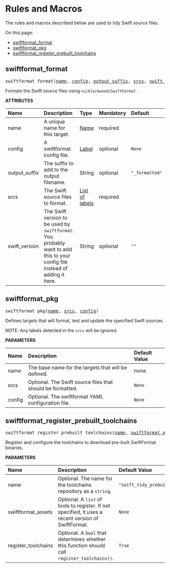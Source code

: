 <!-- Generated with Stardoc, Do Not Edit! -->
# Rules and Macros

The rules and macros described below are used to tidy Swift source 
files.

On this page:

  * [swiftformat_format](#swiftformat_format)
  * [swiftformat_pkg](#swiftformat_pkg)
  * [swiftformat_register_prebuilt_toolchains](#swiftformat_register_prebuilt_toolchains)


<a id="swiftformat_format"></a>

## swiftformat_format

<pre>
swiftformat_format(<a href="#swiftformat_format-name">name</a>, <a href="#swiftformat_format-config">config</a>, <a href="#swiftformat_format-output_suffix">output_suffix</a>, <a href="#swiftformat_format-srcs">srcs</a>, <a href="#swiftformat_format-swift_version">swift_version</a>)
</pre>

Formats the Swift source files using `nicklockwood/SwiftFormat`.

**ATTRIBUTES**


| Name  | Description | Type | Mandatory | Default |
| :------------- | :------------- | :------------- | :------------- | :------------- |
| <a id="swiftformat_format-name"></a>name |  A unique name for this target.   | <a href="https://bazel.build/concepts/labels#target-names">Name</a> | required |  |
| <a id="swiftformat_format-config"></a>config |  A swiftformat config file.   | <a href="https://bazel.build/concepts/labels">Label</a> | optional | <code>None</code> |
| <a id="swiftformat_format-output_suffix"></a>output_suffix |  The suffix to add to the output filename.   | String | optional | <code>"_formatted"</code> |
| <a id="swiftformat_format-srcs"></a>srcs |  The Swift source files to format.   | <a href="https://bazel.build/concepts/labels">List of labels</a> | required |  |
| <a id="swiftformat_format-swift_version"></a>swift_version |  The Swift version to be used by <code>swiftformat</code>. You probably want to add this to your config file instead of adding it here.   | String | optional | <code>""</code> |


<a id="swiftformat_pkg"></a>

## swiftformat_pkg

<pre>
swiftformat_pkg(<a href="#swiftformat_pkg-name">name</a>, <a href="#swiftformat_pkg-srcs">srcs</a>, <a href="#swiftformat_pkg-config">config</a>)
</pre>

Defines targets that will format, test and update the specified Swift sources.

NOTE: Any labels detected in the `srcs` will be ignored.


**PARAMETERS**


| Name  | Description | Default Value |
| :------------- | :------------- | :------------- |
| <a id="swiftformat_pkg-name"></a>name |  The base name for the targets that will be defined.   |  none |
| <a id="swiftformat_pkg-srcs"></a>srcs |  Optional. The Swift source files that should be formatted.   |  <code>None</code> |
| <a id="swiftformat_pkg-config"></a>config |  Optional. The swiftformat YAML configuration file.   |  <code>None</code> |


<a id="swiftformat_register_prebuilt_toolchains"></a>

## swiftformat_register_prebuilt_toolchains

<pre>
swiftformat_register_prebuilt_toolchains(<a href="#swiftformat_register_prebuilt_toolchains-name">name</a>, <a href="#swiftformat_register_prebuilt_toolchains-swiftformat_assets">swiftformat_assets</a>, <a href="#swiftformat_register_prebuilt_toolchains-register_toolchains">register_toolchains</a>)
</pre>

Register and configure the toolchains to download pre-built SwiftFormat     binaries.

**PARAMETERS**


| Name  | Description | Default Value |
| :------------- | :------------- | :------------- |
| <a id="swiftformat_register_prebuilt_toolchains-name"></a>name |  Optional. The name for the toolchains repository as a <code>string</code>.   |  <code>"swift_tidy_prebuilt_toolchains"</code> |
| <a id="swiftformat_register_prebuilt_toolchains-swiftformat_assets"></a>swiftformat_assets |  Optional. A <code>list</code> of tools to register. If not specified, it uses a recent version of SwiftFormat.   |  <code>None</code> |
| <a id="swiftformat_register_prebuilt_toolchains-register_toolchains"></a>register_toolchains |  Optional. A <code>bool</code> that determines whether this function should call <code>register_toolchains()</code>.   |  <code>True</code> |


